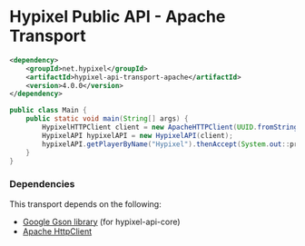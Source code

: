 Hypixel Public API - Apache Transport
======

```xml
<dependency>
    <groupId>net.hypixel</groupId>
    <artifactId>hypixel-api-transport-apache</artifactId>
    <version>4.0.0</version>
</dependency>
```

```java
public class Main {
    public static void main(String[] args) {
        HypixelHTTPClient client = new ApacheHTTPClient(UUID.fromString("your-api-key-here"));
        HypixelAPI hypixelAPI = new HypixelAPI(client);
        hypixelAPI.getPlayerByName("Hypixel").thenAccept(System.out::println);
    }
}
```

### Dependencies

This transport depends on the following:

* [Google Gson library](https://mvnrepository.com/artifact/com.google.code.gson/gson) (for hypixel-api-core)
* [Apache HttpClient](https://mvnrepository.com/artifact/org.apache.httpcomponents/httpclient)
